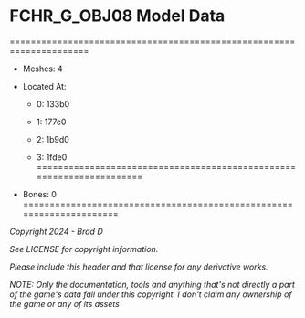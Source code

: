 # FCHR_G_OBJ08 Model Data
=====================================================================

* Meshes: 4

* Located At:

  * 0: 133b0

  * 1: 177c0

  * 2: 1b9d0

  * 3: 1fde0
=====================================================================

* Bones: 0
=====================================================================

*Copyright 2024 - Brad D*

*See LICENSE for copyright information.*

*Please include this header and that license for any derivative works.*

*NOTE: Only the documentation, tools and anything that's not directly a part of the game's data fall under this copyright. I don't claim any ownership of the game or any of its assets*

